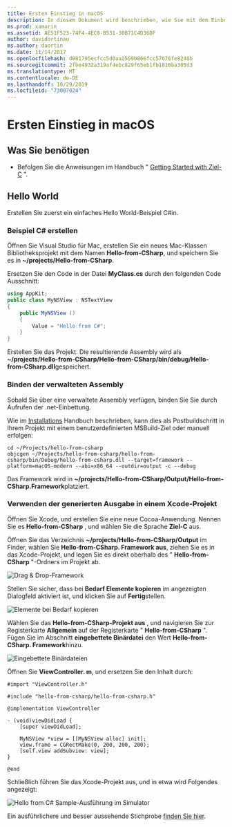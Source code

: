 ```yaml
---
title: Ersten Einstieg in macOS
description: In diesem Dokument wird beschrieben, wie Sie mit dem Einbetten von .net mit macOS beginnen. Es werden die Anforderungen erläutert und eine Beispielanwendung dargestellt, um zu veranschaulichen, wie die verwaltete Assembly gebunden und die generierte Ausgabe in einem Xcode-Projekt verwendet wird.
ms.prod: xamarin
ms.assetid: AE51F523-74F4-4EC0-B531-30B71C4D36DF
author: davidortinau
ms.author: daortin
ms.date: 11/14/2017
ms.openlocfilehash: d081795ecfcc5d0aa2559b866fcc57076fe8248b
ms.sourcegitcommit: 2fbe4932a319af4ebc829f65eb1fb1816ba305d3
ms.translationtype: MT
ms.contentlocale: de-DE
ms.lasthandoff: 10/29/2019
ms.locfileid: "73007024"
---
```

# <a name="getting-started-with-macos"></a>Ersten Einstieg in macOS

## <a name="what-you-will-need"></a>Was Sie benötigen

* Befolgen Sie die Anweisungen im Handbuch " [Getting Started with Ziel-C](~/tools/dotnet-embedding/get-started/objective-c/index.md) ".

## <a name="hello-world"></a>Hello World

Erstellen Sie zuerst ein einfaches Hello World-Beispiel C#in.

### <a name="create-c-sample"></a>Beispiel C# erstellen

Öffnen Sie Visual Studio für Mac, erstellen Sie ein neues Mac-Klassen Bibliotheksprojekt mit dem Namen **Hello-from-CSharp**, und speichern Sie es in **~/projects/Hello-from-CSharp**.

Ersetzen Sie den Code in der Datei **MyClass.cs** durch den folgenden Code Ausschnitt:

```csharp
using AppKit;
public class MyNSView : NSTextView
{
    public MyNSView ()
    {
        Value = "Hello from C#";
    }
}
```

Erstellen Sie das Projekt. Die resultierende Assembly wird als **~/projects/Hello-from-CSharp/Hello-from-CSharp/bin/debug/Hello-from-CSharp.dll**gespeichert.

### <a name="bind-the-managed-assembly"></a>Binden der verwalteten Assembly

Sobald Sie über eine verwaltete Assembly verfügen, binden Sie Sie durch Aufrufen der .net-Einbettung.

Wie im [Installations](~/tools/dotnet-embedding/get-started/install/install.md) Handbuch beschrieben, kann dies als Postbuildschritt in Ihrem Projekt mit einem benutzerdefinierten MSBuild-Ziel oder manuell erfolgen:

```shell
cd ~/Projects/hello-from-csharp
objcgen ~/Projects/hello-from-csharp/hello-from-csharp/bin/Debug/hello-from-csharp.dll --target=framework --platform=macOS-modern --abi=x86_64 --outdir=output -c --debug
```

Das Framework wird in **~/projects/Hello-from-CSharp/Output/Hello-from-CSharp.Framework**platziert.

### <a name="use-the-generated-output-in-an-xcode-project"></a>Verwenden der generierten Ausgabe in einem Xcode-Projekt

Öffnen Sie Xcode, und erstellen Sie eine neue Cocoa-Anwendung. Nennen Sie es **Hello-from-CSharp** , und wählen Sie die Sprache **Ziel-C** aus.

Öffnen Sie das Verzeichnis **~/projects/Hello-from-CSharp/Output** im Finder, wählen Sie **Hello-from-CSharp. Framework aus**, ziehen Sie es in das Xcode-Projekt, und legen Sie es direkt oberhalb des " **Hello-from-CSharp** "-Ordners im Projekt ab.

![Drag & Drop-Framework](macos-images/hello-from-csharp-mac-drag-drop-framework.png)

Stellen Sie sicher, dass bei **Bedarf Elemente kopieren** im angezeigten Dialogfeld aktiviert ist, und klicken Sie auf **Fertig**stellen.

![Elemente bei Bedarf kopieren](macos-images/hello-from-csharp-mac-copy-items-if-needed.png)

Wählen Sie das **Hello-from-CSharp-Projekt aus** , und navigieren Sie zur Registerkarte **Allgemein** auf der Registerkarte " **Hello-from-CSharp** ". Fügen Sie im Abschnitt **eingebettete Binärdatei** den Wert **Hello-from-CSharp. Framework**hinzu.

![Eingebettete Binärdateien](macos-images/hello-from-csharp-mac-embedded-binaries.png)

Öffnen Sie **ViewController. m**, und ersetzen Sie den Inhalt durch:

```objc
#import "ViewController.h"

#include "hello-from-csharp/hello-from-csharp.h"

@implementation ViewController

- (void)viewDidLoad {
    [super viewDidLoad];
    
    MyNSView *view = [[MyNSView alloc] init];
    view.frame = CGRectMake(0, 200, 200, 200);
    [self.view addSubview: view];
}

@end
```

Schließlich führen Sie das Xcode-Projekt aus, und in etwa wird Folgendes angezeigt:

![Hello from C# Sample-Ausführung im Simulator](macos-images/hello-from-csharp-mac.png)

Ein ausführlichere und besser aussehende Stichprobe [finden Sie hier](https://github.com/mono/Embeddinator-4000/tree/objc/samples/mac/weather).
